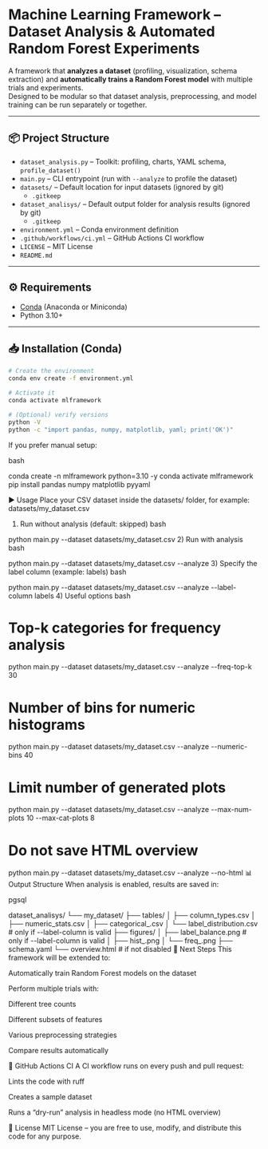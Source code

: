 # Machine Learning Framework – Dataset Analysis & Automated Random Forest Experiments

A framework that **analyzes a dataset** (profiling, visualization, schema extraction) and **automatically trains a Random Forest model** with multiple trials and experiments.  
Designed to be modular so that dataset analysis, preprocessing, and model training can be run separately or together.

---

## 📦 Project Structure

- `dataset_analysis.py` – Toolkit: profiling, charts, YAML schema, `profile_dataset()`
- `main.py` – CLI entrypoint (run with `--analyze` to profile the dataset)
- `datasets/` – Default location for input datasets (ignored by git)
  - `.gitkeep`
- `dataset_analisys/` – Default output folder for analysis results (ignored by git)
  - `.gitkeep`
- `environment.yml` – Conda environment definition
- `.github/workflows/ci.yml` – GitHub Actions CI workflow
- `LICENSE` – MIT License
- `README.md`



---

## ⚙️ Requirements

- [Conda](https://docs.conda.io/) (Anaconda or Miniconda)
- Python 3.10+

---

## 📥 Installation (Conda)

```bash
# Create the environment
conda env create -f environment.yml

# Activate it
conda activate mlframework

# (Optional) verify versions
python -V
python -c "import pandas, numpy, matplotlib, yaml; print('OK')"
```

If you prefer manual setup:

bash

conda create -n mlframework python=3.10 -y
conda activate mlframework
pip install pandas numpy matplotlib pyyaml

▶️ Usage
Place your CSV dataset inside the datasets/ folder, for example:
datasets/my_dataset.csv

1) Run without analysis (default: skipped)
bash

python main.py --dataset datasets/my_dataset.csv
2) Run with analysis
bash

python main.py --dataset datasets/my_dataset.csv --analyze
3) Specify the label column (example: labels)
bash

python main.py --dataset datasets/my_dataset.csv --analyze --label-column labels
4) Useful options
bash

# Top-k categories for frequency analysis
python main.py --dataset datasets/my_dataset.csv --analyze --freq-top-k 30

# Number of bins for numeric histograms
python main.py --dataset datasets/my_dataset.csv --analyze --numeric-bins 40

# Limit number of generated plots
python main.py --dataset datasets/my_dataset.csv --analyze --max-num-plots 10 --max-cat-plots 8

# Do not save HTML overview
python main.py --dataset datasets/my_dataset.csv --analyze --no-html
📊 Output Structure
When analysis is enabled, results are saved in:

pgsql

dataset_analisys/
└── my_dataset/
    ├── tables/
    │   ├── column_types.csv
    │   ├── numeric_stats.csv
    │   ├── categorical_<col>.csv
    │   └── label_distribution.csv       # only if --label-column is valid
    ├── figures/
    │   ├── label_balance.png             # only if --label-column is valid
    │   ├── hist_<numcol>.png
    │   └── freq_<catcol>.png
    ├── schema.yaml
    └── overview.html                     # if not disabled
🔬 Next Steps
This framework will be extended to:

Automatically train Random Forest models on the dataset

Perform multiple trials with:

Different tree counts

Different subsets of features

Various preprocessing strategies

Compare results automatically

🧪 GitHub Actions CI
A CI workflow runs on every push and pull request:

Lints the code with ruff

Creates a sample dataset

Runs a “dry-run” analysis in headless mode (no HTML overview)

📜 License
MIT License – you are free to use, modify, and distribute this code for any purpose.